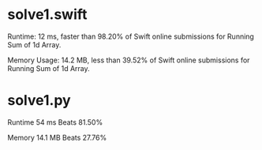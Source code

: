 # solve1.swift

Runtime: 12 ms, faster than 98.20% of Swift online submissions for Running Sum of 1d Array.

Memory Usage: 14.2 MB, less than 39.52% of Swift online submissions for Running Sum of 1d Array.

# solve1.py

Runtime 54 ms Beats 81.50%

Memory 14.1 MB Beats 27.76%
